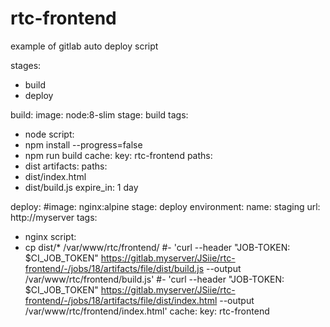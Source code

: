 # rtc-frontend


example of gitlab auto deploy script

stages:
 - build
 - deploy

build:
 image: node:8-slim
 stage: build
 tags:
  - node
 script:
  - npm install --progress=false
  - npm run build
 cache:
  key: rtc-frontend
  paths:
   - dist
 artifacts:
  paths:
   - dist/index.html
   - dist/build.js
  expire_in: 1 day

deploy:
 #image: nginx:alpine
 stage: deploy
 environment:
  name: staging
  url: http://myserver
 tags:
  - nginx
 script:
  - cp dist/* /var/www/rtc/frontend/
         #- 'curl --header "JOB-TOKEN: $CI_JOB_TOKEN" https://gitlab.myserver/JSiie/rtc-frontend/-/jobs/18/artifacts/file/dist/build.js --output /var/www/rtc/frontend/build.js'
         #- 'curl --header "JOB-TOKEN: $CI_JOB_TOKEN" https://gitlab.myserver/JSiie/rtc-frontend/-/jobs/18/artifacts/file/dist/index.html --output /var/www/rtc/frontend/index.html'
 cache:
  key: rtc-frontend
